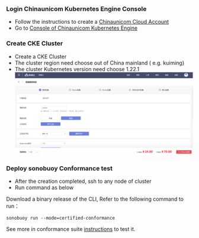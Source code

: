 
### Login Chinaunicom Kubernetes Engine Console
- Follow the instructions to create a [Chinaunicom Cloud Account](https://console.cucloud.cn/register)
- Go to  [Console of Chinaunicom Kubernetes Engine ](https://console.cucloud.cn/console/cke) 

### Create CKE Cluster
- Create a CKE Cluster
- The cluster region need choose out of China mainland ( e.g. kuiming)
- The cluster Kubernetes version need choose 1.22.1
![](cluster.png)

### Deploy sonobuoy Conformance test
- After the creation completed, ssh to any node of cluster
- Run command as below

Download a binary release of the CLI, Refer to the following command to run：

```shell
sonobuoy run --mode=certified-conformance
```

See more in conformance suite [instructions](https://github.com/cncf/k8s-conformance/blob/master/instructions.md#running) to test it.
